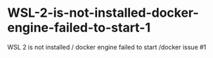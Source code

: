 # WSL-2-is-not-installed-docker-engine-failed-to-start-1
WSL 2 is not installed / docker engine failed to start /docker issue #1 
